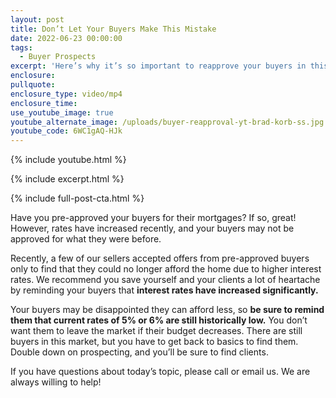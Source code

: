 ```yaml
---
layout: post
title: Don’t Let Your Buyers Make This Mistake
date: 2022-06-23 00:00:00
tags:
  - Buyer Prospects
excerpt: 'Here’s why it’s so important to reapprove your buyers in this market. '
enclosure:
pullquote:
enclosure_type: video/mp4
enclosure_time:
use_youtube_image: true
youtube_alternate_image: /uploads/buyer-reapproval-yt-brad-korb-ss.jpg
youtube_code: 6WC1gAQ-HJk
---
```

{% include youtube.html %}

{% include excerpt.html %}

{% include full-post-cta.html %}

Have you pre-approved your buyers for their mortgages? If so, great\! However, rates have increased recently, and your buyers may not be approved for what they were before.&nbsp;

Recently, a few of our sellers accepted offers from pre-approved buyers only to find that they could no longer afford the home due to higher interest rates. We recommend you save yourself and your clients a lot of heartache by reminding your buyers that **interest rates have increased significantly.&nbsp;**

Your buyers may be disappointed they can afford less, so **be sure to remind them that current rates of 5% or 6% are still historically low.** You don’t want them to leave the market if their budget decreases. There are still buyers in this market, but you have to get back to basics to find them. Double down on prospecting, and you’ll be sure to find clients.&nbsp;

If you have questions about today’s topic, please call or email us. We are always willing to help\!

